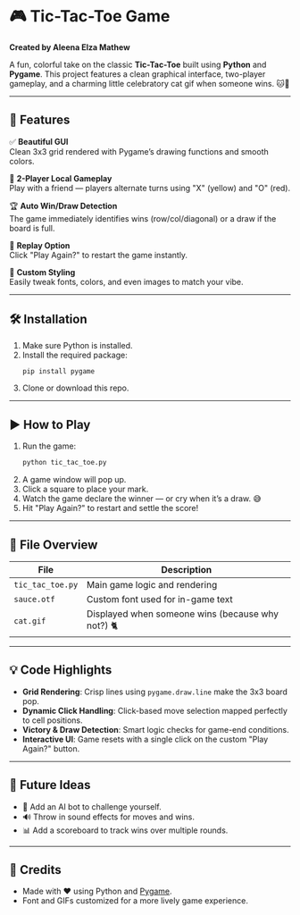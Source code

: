 # 🎮 Tic-Tac-Toe Game  
**Created by Aleena Elza Mathew**

A fun, colorful take on the classic **Tic-Tac-Toe** built using **Python** and **Pygame**. This project features a clean graphical interface, two-player gameplay, and a charming little celebratory cat gif when someone wins. 🐱🎉

---

## 🚀 Features

✅ **Beautiful GUI**  
Clean 3x3 grid rendered with Pygame’s drawing functions and smooth colors.

👥 **2-Player Local Gameplay**  
Play with a friend — players alternate turns using "X" (yellow) and "O" (red).

🏆 **Auto Win/Draw Detection**  
The game immediately identifies wins (row/col/diagonal) or a draw if the board is full.

🔁 **Replay Option**  
Click "Play Again?" to restart the game instantly.

🎨 **Custom Styling**  
Easily tweak fonts, colors, and even images to match your vibe.

---

## 🛠 Installation

1. Make sure Python is installed.  
2. Install the required package:
   ```bash
   pip install pygame
   ```
3. Clone or download this repo.

---

## ▶️ How to Play

1. Run the game:
   ```bash
   python tic_tac_toe.py
   ```
2. A game window will pop up.
3. Click a square to place your mark.
4. Watch the game declare the winner — or cry when it’s a draw. 😅
5. Hit "Play Again?" to restart and settle the score!

---

## 📁 File Overview

| File | Description |
|------|-------------|
| `tic_tac_toe.py` | Main game logic and rendering |
| `sauce.otf` | Custom font used for in-game text |
| `cat.gif` | Displayed when someone wins (because why not?) 🐈

---

## 💡 Code Highlights

- **Grid Rendering**: Crisp lines using `pygame.draw.line` make the 3x3 board pop.
- **Dynamic Click Handling**: Click-based move selection mapped perfectly to cell positions.
- **Victory & Draw Detection**: Smart logic checks for game-end conditions.
- **Interactive UI**: Game resets with a single click on the custom "Play Again?" button.

---

## 🌱 Future Ideas

- 🤖 Add an AI bot to challenge yourself.
- 🔊 Throw in sound effects for moves and wins.
- 📊 Add a scoreboard to track wins over multiple rounds.

---

## 🙌 Credits

- Made with ❤️ using Python and [Pygame](https://www.pygame.org).
- Font and GIFs customized for a more lively game experience.
